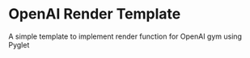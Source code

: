 # OpenAI Render Template
A simple template to implement render function for OpenAI gym using Pyglet
